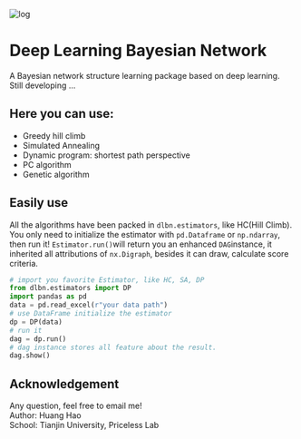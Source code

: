 ![log](https://github.com/Howardhuang98/DLBN/blob/master/images/logo.png)
# Deep Learning Bayesian Network

A Bayesian network structure learning package based on deep learning. Still developing ...  


## Here you can use:
* Greedy hill climb
* Simulated Annealing
* Dynamic program: shortest path perspective
* PC algorithm
* Genetic algorithm 

## Easily use

All the algorithms have been packed in ```dlbn.estimators```, like HC(Hill Climb). You only need to initialize the estimator with ```pd.Dataframe``` or ```np.ndarray```, then run it!
```Estimator.run()```will return you an enhanced ```DAG```instance, it inherited all attributions of ```nx.Digraph```, besides it can draw, calculate score criteria. 
```python
# import you favorite Estimator, like HC, SA, DP
from dlbn.estimators import DP
import pandas as pd
data = pd.read_excel(r"your data path")
# use DataFrame initialize the estimator
dp = DP(data)
# run it
dag = dp.run()
# dag instance stores all feature about the result. 
dag.show()
```



## Acknowledgement
Any question, feel free to email me!  
Author: Huang Hao    
School: Tianjin University, Priceless Lab  

